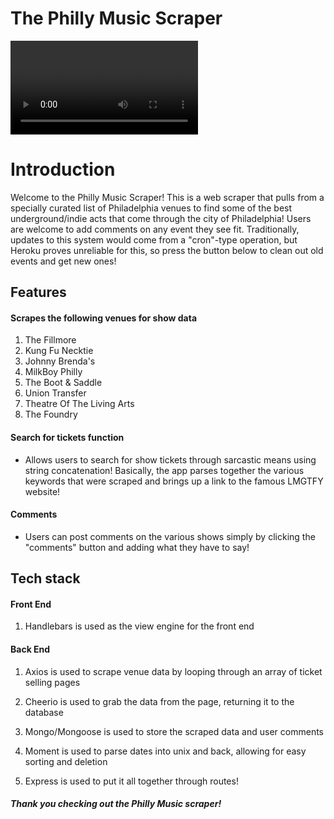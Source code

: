# The Philly Music Scraper

![Imgur](https://i.imgur.com/CME6r6c.mp4)
# Introduction
Welcome to the Philly Music Scraper! This is a web scraper that pulls from a specially curated list of Philadelphia venues to find some of the best underground/indie acts that come through the city of Philadelphia! Users are welcome to add comments on any event they see fit. Traditionally, updates to this system would come from a "cron"-type operation, but Heroku proves unreliable for this, so press the button below to clean out old events and get new ones!

## Features

#### Scrapes the following venues for show data
 1. The Fillmore
 2. Kung Fu Necktie
 3. Johnny Brenda's
 4. MilkBoy Philly
 5. The Boot & Saddle
 6. Union Transfer
 7. Theatre Of The Living Arts
 8. The Foundry

#### Search for tickets function
* Allows users to search for show tickets through sarcastic means using string concatenation! Basically, the app parses together the various keywords that were scraped and brings up a link to the famous LMGTFY website!

#### Comments
* Users can post comments on the various shows simply by clicking the "comments" button and adding what they have to say!


## Tech stack

#### Front End
1. Handlebars is used as the view engine for the front end

#### Back End
1. Axios is used to scrape venue data by looping through an array of ticket selling pages

2. Cheerio is used to grab the data from the page, returning it to the database

3. Mongo/Mongoose is used to store the scraped data and user comments

4. Moment is used to parse dates into unix and back, allowing for easy sorting and deletion

5. Express is used to put it all together through routes!




##### Thank you checking out the Philly Music scraper!